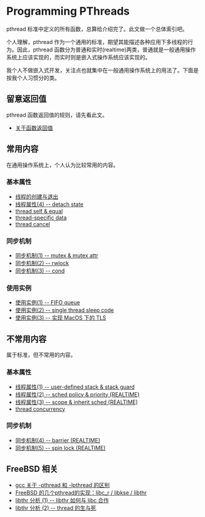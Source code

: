 # Programming PThreads

pthread 标准中定义的所有函数，总算给介绍完了。此文做一个总体索引吧。

个人理解，pthread 作为一个通用的标准，期望其能描述各种应用下多线程的行为。因此，pthread 函数分为普通和实时(realtime)两类，普通就是一般通用操作系统上应该实现的，而实时则是嵌入式操作系统应该实现的。

我个人不做嵌入式开发，关注点也就集中在一般通用操作系统上的用法了。下面是按我个人习惯分的类。

## 留意返回值

pthread 函数返回值的规则，请先看此文。

 * [关于函数返回值][1]

## 常用内容

在通用操作系统上，个人认为比较常用的内容。

### 基本属性

 * [线程的创建与退出][2]
 * [线程属性(4) -- detach state][3]
 * [thread self & equal][4]
 * [thread-specific data][5]
 * [thread cancel][6]

### 同步机制

 * [同步机制(1) -- mutex & mutex attr][7]
 * [同步机制(2) -- rwlock][8]
 * [同步机制(3) -- cond][9]

### 使用实例

 * [使用实例(1) -- FIFO queue][10]
 * [使用实例(2) -- single thread sleep code][11]
 * [使用实例(3) -- 实现 MacOS 下的 TLS][22]

## 不常用内容

属于标准，但不常用的内容。

### 基本属性

 * [线程属性(1) -- user-defined stack & stack guard][12]
 * [线程属性(2) -- sched policy & priority (REALTIME)][13]
 * [线程属性(3) -- scope & inherit sched (REALTIME)][14]
 * [thread concurrency][15]

### 同步机制

 * [同步机制(4) -- barrier (REALTIME)][16]
 * [同步机制(5) -- spin lock (REALTIME)][17]

## FreeBSD 相关

 * [gcc 关于 -pthread 和 -lpthread 的区别][18]
 * [FreeBSD 的几个pthread的实现：libc_r / libkse / libthr][19]
 * [libthr 分析 (1) -- libthr 如何与 libc 合作][20]
 * [libthr 分析 (2) -- thread 的生与死][21]

[1]:https://github.com/kasicass/blog/blob/master/pthread/2009_12_30_func_return_value.md
[2]:https://github.com/kasicass/blog/blob/master/pthread/2009_12_25_thread_create_and_exit.md
[3]:https://github.com/kasicass/blog/blob/master/pthread/2009_12_28_detach_state.md
[4]:https://github.com/kasicass/blog/blob/master/pthread/2009_12_28_thread_self_and_equal.md
[5]:https://github.com/kasicass/blog/blob/master/pthread/2009_12_29_thread_specific_data.md
[6]:https://github.com/kasicass/blog/blob/master/pthread/2009_12_29_thread_cancel.md
[7]:https://github.com/kasicass/blog/blob/master/pthread/2009_12_30_mutex.md
[8]:https://github.com/kasicass/blog/blob/master/pthread/2010_01_06_rwlock.md
[9]:https://github.com/kasicass/blog/blob/master/pthread/2010_01_06_cond.md
[10]:https://github.com/kasicass/blog/blob/master/pthread/2010_01_13_FIFO_queue.md
[11]:https://github.com/kasicass/blog/blob/master/pthread/2010_08_11_thread_sleep_code.md
[12]:https://github.com/kasicass/blog/blob/master/pthread/2009_12_28_user_defined_thread_stack.md
[13]:https://github.com/kasicass/blog/blob/master/pthread/2009_12_28_sched_policy_and_priority.md
[14]:https://github.com/kasicass/blog/blob/master/pthread/2009_12_28_scope_and_inherit_sched.md
[15]:https://github.com/kasicass/blog/blob/master/pthread/2009_12_29_thread_concurrency.md
[16]:https://github.com/kasicass/blog/blob/master/pthread/2010_01_06_barrier.md
[17]:https://github.com/kasicass/blog/blob/master/pthread/2010_01_08_spin_lock.md
[18]:https://github.com/kasicass/blog/blob/master/freebsd/2009_10_24_gcc_pthread.md
[19]:https://github.com/kasicass/blog/blob/master/freebsd/2009_12_15_freebsd8_remove_KSE.md
[20]:https://github.com/kasicass/blog/blob/master/freebsd/2010_12_03_how_libthr_work_with_libc.md
[21]:https://github.com/kasicass/blog/blob/master/freebsd/2010_12_03_libthr_thread_lifecycle.md
[22]:https://github.com/kasicass/blog/blob/master/pthread/2012_03_15_tls_on_mac.md

